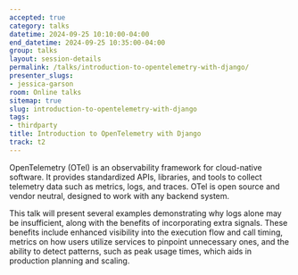```yaml
---
accepted: true
category: talks
datetime: 2024-09-25 10:10:00-04:00
end_datetime: 2024-09-25 10:35:00-04:00
group: talks
layout: session-details
permalink: /talks/introduction-to-opentelemetry-with-django/
presenter_slugs:
- jessica-garson
room: Online talks
sitemap: true
slug: introduction-to-opentelemetry-with-django
tags:
- thirdparty
title: Introduction to OpenTelemetry with Django
track: t2
---
```


OpenTelemetry (OTel) is an observability framework for cloud-native software. It provides standardized APIs, libraries, and tools to collect telemetry data such as metrics, logs, and traces. OTel is open source and vendor neutral, designed to work with any backend system.

This talk will present several examples demonstrating why logs alone may be insufficient, along with the benefits of incorporating extra signals. These benefits include enhanced visibility into the execution flow and call timing, metrics on how users utilize services to pinpoint unnecessary ones, and the ability to detect patterns, such as peak usage times, which aids in production planning and scaling.